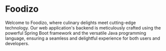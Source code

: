 # Foodizo

Welcome to Foodizo, where culinary delights meet cutting-edge technology. Our web application's backend is meticulously crafted using the powerful Spring Boot framework and the versatile Java programming language, ensuring a seamless and delightful experience for both users and developers.
